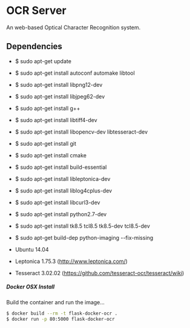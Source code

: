 # OCR Server

An web-based Optical Character Recognition system.

## Dependencies

 - $ sudo apt-get update
 - $ sudo apt-get install autoconf automake libtool
 - $ sudo apt-get install libpng12-dev
 - $ sudo apt-get install libjpeg62-dev
 - $ sudo apt-get install g++
 - $ sudo apt-get install libtiff4-dev
 - $ sudo apt-get install libopencv-dev libtesseract-dev
 - $ sudo apt-get install git
 - $ sudo apt-get install cmake
 - $ sudo apt-get install build-essential
 - $ sudo apt-get install libleptonica-dev
 - $ sudo apt-get install liblog4cplus-dev
 - $ sudo apt-get install libcurl3-dev
 - $ sudo apt-get install python2.7-dev
 - $ sudo apt-get install tk8.5 tcl8.5 tk8.5-dev tcl8.5-dev
 - $ sudo apt-get build-dep python-imaging --fix-missing

 - Ubuntu 14.04 
 - Leptonica 1.75.3 (http://www.leptonica.com/)
 - Tesseract 3.02.02 (https://github.com/tesseract-ocr/tesseract/wiki)
 
##### Docker OSX Install

Build the container and run the image...

```sh
$ docker build --rm -t flask-docker-ocr .
$ docker run -p 80:5000 flask-docker-ocr
```
